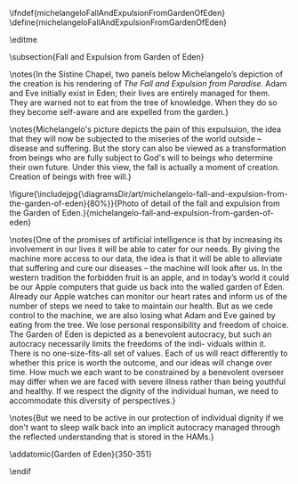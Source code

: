 \ifndef{michelangeloFallAndExpulsionFromGardenOfEden}
\define{michelangeloFallAndExpulsionFromGardenOfEden}

\editme

\subsection{Fall and Expulsion from Garden of Eden}

\notes{In the Sistine Chapel, two panels below Michelangelo’s depiction of the creation is his rendering of *The Fall and Expulsion from Paradise*. Adam and Eve initially exist in Eden; their lives are entirely managed for them. They are warned not to eat from the tree of knowledge. When they do so they become self-aware and are expelled from the garden.}

\notes{Michelangelo's picture depicts the pain of this expulsuion, the idea that they will now be subjected to the miseries of the world outside – disease and suffering. But the story can also be viewed as a transformation from beings who are fully subject to God's will to beings who determine their own future. Under this view, the fall is actually a moment of creation. Creation of beings with free will.}

\figure{\includejpg{\diagramsDir/art/michelangelo-fall-and-expulsion-from-the-garden-of-eden}{80%}}{Photo of detail of the fall and expulsion from the Garden of Eden.}{michelangelo-fall-and-expulsion-from-garden-of-eden}

\notes{One of the promises of artificial intelligence is that by increasing its involvement in our lives it will be able to cater for our needs. By giving the machine more access to our data, the idea is that it will be able to alleviate that suffering and cure our diseases – the machine will look after us. In the western tradition the forbidden fruit is an apple, and in
today’s world it could be our Apple computers that guide us back into the walled garden of Eden. Already our Apple watches can monitor our heart rates and inform us of the number of steps we need to take to maintain our health. But as we cede control to the machine, we are also losing what Adam and Eve gained by eating from the tree. We lose personal responsibility and freedom of choice. The Garden of Eden is depicted as a benevolent autocracy, but such an autocracy necessarily limits the freedoms of the indi- viduals within it. There is no one-size-fits-all set of values.
Each of us will react differently to whether this price is worth the outcome, and our ideas will change over time. How much we each want to be constrained by a benevolent overseer may differ when we are faced with severe illness rather than being youthful and healthy. If we respect the dignity of the individual human, we need to accommodate this diversity of perspectives.}

\notes{But we need to be active in our protection of individual dignity if we don't want to sleep walk back into an implicit autocracy managed through the reflected understanding that is stored in the HAMs.}

\addatomic{Garden of Eden}{350-351}

\endif
